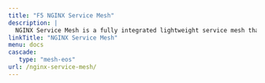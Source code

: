 ```yaml
---
title: "F5 NGINX Service Mesh"
description: |
  NGINX Service Mesh is a fully integrated lightweight service mesh that leverages a data plane powered by NGINX Plus to manage container traffic in Kubernetes environments.
linkTitle: "NGINX Service Mesh"
menu: docs
cascade:
   type: "mesh-eos"
url: /nginx-service-mesh/
---
```

